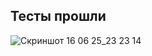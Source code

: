 ## Тесты прошли
![Скриншот 16 06 25_23 23 14](https://github.com/user-attachments/assets/a613e901-76cb-42ff-9c4d-e00e87b3c5a6)
